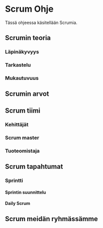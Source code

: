 # Scrum Ohje

Tässä ohjeessa käsitellään Scrumia.

## Scrumin teoria

### Läpinäkyvyys

### Tarkastelu

### Mukautuvuus

## Scrumin arvot

## Scrum tiimi

### Kehittäjät

### Scrum master

### Tuoteomistaja

## Scrum tapahtumat

### Sprintti

#### Sprintin suunnittelu

#### Daily Scrum



## Scrum meidän ryhmässämme


